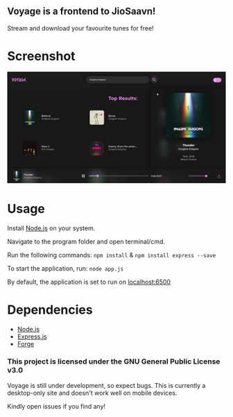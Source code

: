 ## Voyage is a frontend to JioSaavn!

Stream and download your favourite tunes for free!

# Screenshot
![Example Image](voyage_1.png)

# Usage

Install [Node.js](https://nodejs.org/en) on your system. 

Navigate to the program folder and open terminal/cmd.

Run the following commands:
`npm install` &
`npm install express --save`

To start the application, run:
`node app.js`

By default, the application is set to run on [localhost:6500](localhost:6500)

# Dependencies

* [Node.js](https://nodejs.org/en)
* [Express.js](https://expressjs.com/)
* [Forge](https://github.com/digitalbazaar/forge)

### This project is licensed under the GNU General Public License v3.0

Voyage is still under development, so expect bugs.
This is currently a desktop-only site and doesn't work well on mobile devices.


Kindly open issues if you find any!
